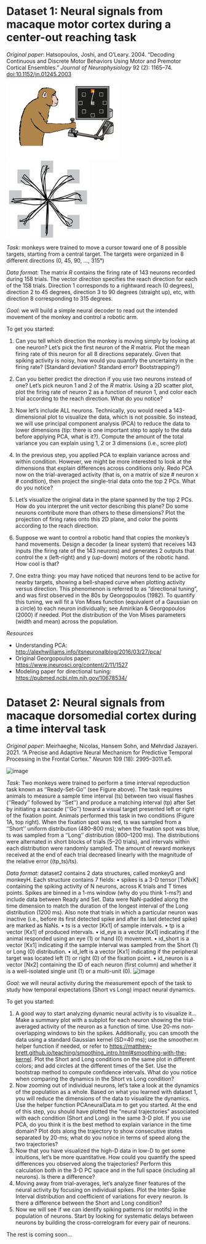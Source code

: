 # Dataset 1: Neural signals from macaque motor cortex during a center-out reaching task

*Original paper*: Hatsopoulos, Joshi, and O’Leary. 2004. “Decoding Continuous and Discrete Motor Behaviors Using Motor and Premotor Cortical Ensembles.” *Journal of Neurophysiology* 92 (2): 1165–74.  [doi:10.1152/jn.01245.2003](https://journals.physiology.org/doi/full/10.1152/jn.01245.2003)


<img src="./dataset1_reaching-task/centerout-task.png" height="200" />      <img src="./dataset1_reaching-task/trajectories.png" height="200" />


*Task*: monkeys were trained to move a cursor toward one of 8 possible
targets, starting from a central target. The targets were organized in 8
different directions (0, 45, 90, …, 315°)

*Data format*: The matrix *R* contains the firing rate of 143 neurons
recorded during 158 trials. The vector *direction* specifies the reach
direction for each of the 158 trials. Direction 1 corresponds to a
rightward reach (0 degrees), direction 2 to 45 degrees, direction 3 to
90 degrees (straight up), etc, with direction 8 corresponding to 315
degrees.

*Goal*: we will build a simple neural decoder to read out the intended
movement of the monkey and control a robotic arm.

To get you started:

1)  Can you tell which direction the monkey is moving simply by looking
    at one neuron? Let’s pick the first neuron of the *R* matrix. Plot
    the mean firing rate of this neuron for all 8 directions separately.
    Given that spiking activity is noisy, how would you quantify the
    uncertainty in the firing rate? (Standard deviation? Standard error?
    Bootstrapping?)

1)  Can you better predict the direction if you use two neurons instead
    of one? Let’s pick neuron 1 and 2 of the *R* matrix. Using a 2D
    scatter plot, plot the firing rate of neuron 2 as a function of
    neuron 1, and color each trial according to the reach direction.
    What do you notice?

1)  Now let’s include ALL neurons. Technically, you would need a
    143-dimensional plot to visualize the data, which is not possible.
    So instead, we will use principal component analysis (PCA) to reduce
    the data to lower dimensions (tip: there is one important step to
    apply to the data before applying PCA, what is it?). Compute the
    amount of the total variance you can explain using 1, 2 or 3
    dimensions (i.e., scree plot)
    
1) In the previous step, you applied PCA to explain variance across and within condition. However, we might be more interested to look at the dimensions that explain differences across conditions only. Redo PCA now on the trial-averaged activity (that is, on a matrix of size # neuron x # condition), then project the single-trial data onto the top 2 PCs. What do you notice?     

1)  Let’s visualize the original data in the plane spanned by the top 2
    PCs. How do you interpret the unit vector describing this plane? Do
    some neurons contribute more than others to these dimensions? ​​Plot
    the projection of firing rates onto this 2D plane, and color the
    points according to the reach direction.

1)  Suppose we want to control a robotic hand that copies the monkey’s
    hand movements. Design a decoder (a linear system) that receives 143
    inputs (the firing rate of the 143 neurons) and generates 2 outputs
    that control the x (left-right) and y (up-down) motors of the
    robotic hand. How cool is that?
 
1)  One extra thing: you may have noticed that neurons tend to be active for nearby targets, showing a bell-shaped curve when plotting activity versus  direction. This phenomenon is referred to as “directional tuning”, and was first observed in the 80s by Georgopoulos (1982). To quantify this tuning, we will fit a Von Mises function (equivalent of a Gaussian on a circle) to each neuron individually; see Amirikian & Georgopoulos (2000) if needed. Plot the distribution of the Von Mises parameters (width and mean) across the population. 
    
*Resources*

- Understanding PCA: http://alexhwilliams.info/itsneuronalblog/2016/03/27/pca/
- Original Georgopoulos paper: https://www.jneurosci.org/content/2/11/1527
- Modeling paper for directional tuning: https://pubmed.ncbi.nlm.nih.gov/10678534/

# Dataset 2: Neural signals from macaque dorsomedial cortex during a time interval task

*Original paper*: Meirhaeghe, Nicolas, Hansem Sohn, and Mehrdad
Jazayeri. 2021. “A Precise and Adaptive Neural Mechanism for Predictive
Temporal Processing in the Frontal Cortex.” *Neuron* 109 (18):
2995–3011.e5.

<img width="453" alt="image" src="https://github.com/CONECT-INT/2023_CENTURI-SummerSchool/assets/25228402/fc761eaf-bd42-4782-a53b-41c2de5c5c97">

*Task*: Two monkeys were trained to perform a time interval reproduction task known as ‘‘Ready-Set-Go’’ (see Figure above). The task requires animals to measure a sample time interval (ts) between two visual flashes (‘‘Ready’’ followed by ‘‘Set’’) and produce a matching interval (tp) after Set by initiating a saccade (‘‘Go’’) toward a visual target presented left or right of the fixation point. Animals performed this task in two conditions (Figure 1A, top right). When the fixation spot was red, ts was sampled from a ‘‘Short’’ uniform distribution (480–800 ms); when the fixation spot was blue, ts was sampled from a ‘‘Long’’ distribution (800–1200 ms). The distributions were alternated in short blocks of trials (5–20 trials), and intervals within each distribution were randomly sampled. The amount of reward monkeys received at the end of each trial decreased linearly with the magnitude of the relative error ((tp_ts)/ts).

*Data format*: dataset2 contains 2 data structures, called monkeyG and monkeyH. Each structure contains 7 fields:
•	spikes is a 3-D tensor [TxNxK] containing the spiking activity of N neurons, across K trials and T times points. Spikes are binned in a 1-ms window (why do you think 1-ms?) and include data between Ready and Set. Data were NaN-padded along the time dimension to match the duration of the longest interval of the Long distribution (1200 ms). Also note that trials in which a particular neuron was inactive (i.e., before its first detected spike and after its last detected spike) are marked as NaNs.
•	 ts is a vector [Kx1] of sample intervals.
•	 tp is a vector [Kx1] of produced intervals.
•	 id_eye is a vector [Kx1] indicating if the animal responded using an eye (1) or hand (0) movement.
•	 id_short is a vector [Kx1] indicating if the sample interval was sampled from the Short (1) or Long (0) distribution.
•	 id_left is a vector [Kx1] indicating if the peripheral target was located left (1) or right (0) of the fixation point.
•	 id_neuron is a vector [Nx2] containing the ID of each neuron (first column) and whether it is a well-isolated single unit (1) or a multi-unit (0).
![image](https://github.com/CONECT-INT/2023_CENTURI-SummerSchool/assets/25228402/a02cc065-7df2-4015-90b1-34ec862c5112)

*Goal*: we will neural activity during the measurement epoch of the task to study how temporal expectations (Short vs Long) impact neural dynamics.

To get you started:

1.	A good way to start analyzing dynamic neural activity is to visualize it… Make a summary plot with a subplot for each neuron showing the trial-averaged activity of the neuron as a function of time. Use 20-ms non-overlapping windows to bin the spikes. Additionally, you can smooth the data using a standard Gaussian kernel (SD=40 ms); use the smoother.m helper function if needed, or refer to https://matthew-brett.github.io/teaching/smoothing_intro.html#smoothing-with-the-kernel. Plot the Short and Long conditions on the same plot in different colors; and add circles at the different times of the Set. Use the bootstrap method to compute confidence intervals. What do you notice when comparing the dynamics in the Short vs Long condition? 
2.	Now zooming out of individual neurons, let’s take a look at the dynamics of the population as a whole. Based on what you learned with dataset 1, you will reduce the dimensions of the data to visualize the dynamics. Use the helper function PCAneuralData.m to get you started. At the end of this step, you should have plotted the “neural trajectories” associated with each condition (Short and Long) in the same 3-D plot. If you use PCA, do you think it is the best method to explain variance in the time domain? Plot dots along the trajectory to show consecutive states separated by 20-ms; what do you notice in terms of speed along the two trajectories? 
3.	Now that you have visualized the high-D data in low-D to get some intuitions, let’s be more quantitative. How could you quantify the speed differences you observed along the trajectories? Perform this calculation both in the 3-D PC space and in the full space (including all neurons). Is there a difference?
4.	Moving away from trial-averages, let’s analyze finer features of the neural activity by focusing on individual spikes. Plot the Inter-Spike Interval distribution and coefficient of variations for every neuron. Is there a difference between the Short and Long condition? 
5.	Now we will see if we can identify spiking patterns (or motifs) in the population of neurons. Start by looking for systematic delays between neurons by building the cross-correlogram for every pair of neurons.  

The rest is coming soon...
